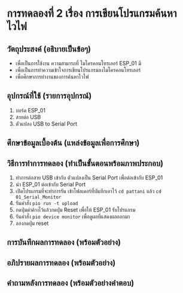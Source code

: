 # การทดลองที่ 2 เรื่อง การเขียนโปรแกรมค้นหาไวไฟ  
## วัตถุประสงค์ (อธิบายเป็นข้อๆ)
  * เพื่อเป็นการใช้งาน ความสามารถที่ ไมโครคอนโทรเลอร์ ESP_01 มี
  * เพื่อเป็นการทำความเข้าใจการเขียนโปรแกรมลงไมโครคอนโทรเลอร์
  * เพื่อศึกษาการทำงานของการค้นหาไวไฟ
## อุปกรณ์ที่ใช้ (รายการอุปกรณ์)
  1. บอร์ด ESP_01
  2. สายต่อ USB
  3. ตัวแปลง USB to Serial Port 
## ศึกษาข้อมูลเบื้องต้น (แหล่งข้อมูลเพื่อการศึกษา)
## วิธีการทำการทดลอง (ทำเป็นขั้นตอนพร้อมภาพประกอบ)
  1. ทำการต่อสาย USB เข้ากับ ตัวแปลงเป็น Serial Port เพื่อต่อเข้ากับ ESP_01
  2. นำ ESP_01 ต่อเข้ากับ Serial Port
  3. เปิดโปรแกรมที่จะทำการรัน เข้าโฟลเดอร์ที่บันทึกเอาไว้ `cd pattani` แล้ว `cd 01_Serial_Monitor`
  4. รันคำสั่ง `pio run -t upload`
  5. กดปุ่มดำค้างไว้แล้วกดปุ่ม Reset เพื่อให้ ESP_01 รับโปรแกรม
  6. รันคำสั่ง `pio device monitor` เพื่อดูผลที่แสดงผลออกมา
  7. ลองกดปุ่ม reset 
## การบันทึกผลการทดลอง (พร้อมตัวอย่าง)
## อภิปรายผลการทดลอง (พร้อมตัวอย่าง)
## คำถามหลังการทดลอง (พร้อมตัวอย่างคำตอบ)
